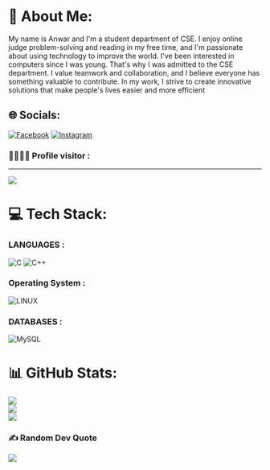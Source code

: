 # 💫 About Me:
My name is Anwar and I'm a student department of CSE. I enjoy online judge problem-solving and reading in my free time, and I'm passionate about using technology to improve the world. I've been interested in computers since I was young. That's why I was admitted to the CSE department. I value teamwork and collaboration, and I believe everyone has something valuable to contribute. In my work, I strive to create innovative solutions that make people's lives easier and more efficient



## 🌐 Socials:
[![Facebook](https://img.shields.io/badge/Facebook-%231877F2.svg?logo=Facebook&logoColor=white)](https://facebook.com/opu966) [![Instagram](https://img.shields.io/badge/Instagram-%23E4405F.svg?logo=Instagram&logoColor=white)](https://instagram.com/anwar_opu) 

### 👨‍👩‍👧‍👦 Profile visitor :
---
[![](https://visitcount.itsvg.in/api?id=anwar-opu&icon=2&color=1)](https://visitcount.itsvg.in)

# 💻 Tech Stack:
### LANGUAGES :
![C](https://img.shields.io/badge/c-%2300599C.svg?style=flat&logo=c&logoColor=white) ![C++](https://img.shields.io/badge/c++-%2300599C.svg?style=flat&logo=c%2B%2B&logoColor=white) 

### Operating System :
![LINUX](https://img.shields.io/badge/Linux-FCC624?style=flat&logo=linux&logoColor=black) 

### DATABASES :
![MySQL](https://img.shields.io/badge/mysql-%2300f.svg?style=flat&logo=mysql&logoColor=white)

# 📊 GitHub Stats:
![](https://github-readme-stats.vercel.app/api?username=anwar-opu&theme=dark&hide_border=false&include_all_commits=true&count_private=true)<br/>
![](https://github-readme-streak-stats.herokuapp.com/?user=anwar-opu&theme=dark&hide_border=false)<br/>
![](https://github-readme-stats.vercel.app/api/top-langs/?username=anwar-opu&theme=dark&hide_border=false&include_all_commits=true&count_private=true&layout=compact)

### ✍️ Random Dev Quote
![](https://quotes-github-readme.vercel.app/api?type=horizontal&theme=radical)



<!-- Proudly created with GPRM ( https://gprm.itsvg.in ) -->
